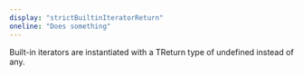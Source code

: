 ```yaml
---
display: "strictBuiltinIteratorReturn"
oneline: "Does something"
---
```

Built-in iterators are instantiated with a TReturn type of undefined instead of any.
 
